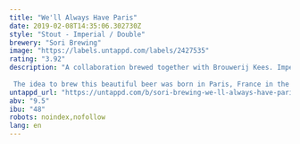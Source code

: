 ```yaml
---
title: "We'll Always Have Paris"
date: 2019-02-08T14:35:06.302730Z
style: "Stout - Imperial / Double"
brewery: "Sori Brewing"
image: "https://labels.untappd.com/labels/2427535"
rating: "3.92"
description: "A collaboration brewed together with Brouwerij Kees. Imperial Stout infused with dates, coconut and tonka beans.  The idea to brew this beautiful beer was born in Paris, France in the Summer of 2017. Sori and Kees fell in love with each others beers and that was it. Every good date night ends in a dessert that makes you smile.  Ours is a sweet dessert like Imperial Stout that is infused with dates, coconut and tonka beans."
untappd_url: "https://untappd.com/b/sori-brewing-we-ll-always-have-paris/2427535"
abv: "9.5"
ibu: "48"
robots: noindex,nofollow
lang: en
---
```

